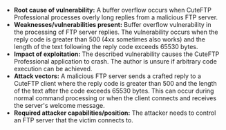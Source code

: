 - **Root cause of vulnerability:** A buffer overflow occurs when CuteFTP Professional processes overly long replies from a malicious FTP server.
- **Weaknesses/vulnerabilities present:** Buffer overflow vulnerability in the processing of FTP server replies. The vulnerability occurs when the reply code is greater than 500 (4xx sometimes also works) and the length of the text following the reply code exceeds 65530 bytes.
- **Impact of exploitation:** The described vulnerability causes the CuteFTP Professional application to crash. The author is unsure if arbitrary code execution can be achieved.
- **Attack vectors:** A malicious FTP server sends a crafted reply to a CuteFTP client where the reply code is greater than 500 and the length of the text after the code exceeds 65530 bytes. This can occur during normal command processing or when the client connects and receives the server's welcome message.
- **Required attacker capabilities/position:** The attacker needs to control an FTP server that the victim connects to.